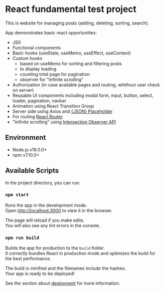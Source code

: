 # React fundamental test project

This is website for managing posts (adding, deleting, sorting, search).

App demonstrates basic react opportunities: 
* JSX
* Functional components
* Basic hooks (useState, useMemo, useEffect, useContext)
* Custom hooks 
  - based on useMemo for sorting and filtering posts 
  - to display loading
  - counting total page for pagination
  - observer for "Infinite scrolling"
* Authorization (in case available pages and routing, whithout user check on server)
* Reusable UI components including modal form, input, button, select, loader, pagination, navbar
* Animation using React Transition Group
* Server side using Axios and [{JSON} Placeholder](https://jsonplaceholder.typicode.com/)
* For routing [React Router](https://reactrouter.com/)
* "Infinite scrolling" using [Intersection Observer API](https://developer.mozilla.org/en-US/docs/Web/API/Intersection_Observer_API)

## Environment

* Node.js v16.0.0+
* npm v7.10.0+

## Available Scripts

In the project directory, you can run:

### `npm start`

Runs the app in the development mode.\
Open [http://localhost:3000](http://localhost:3000) to view it in the browser.

The page will reload if you make edits.\
You will also see any lint errors in the console.

### `npm run build`

Builds the app for production to the `build` folder.\
It correctly bundles React in production mode and optimizes the build for the best performance.

The build is minified and the filenames include the hashes.\
Your app is ready to be deployed!

See the section about [deployment](https://facebook.github.io/create-react-app/docs/deployment) for more information.
